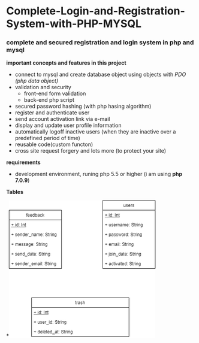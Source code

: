 # Complete-Login-and-Registration-System-with-PHP-MYSQL
### complete and secured registration and login system in php and mysql


**important concepts and features in this project**
* connect to mysql and create database object using objects with _PDO (php data object)_
* validation and security
  * front-end form validation
  * back-end php script
* secured password hashing (with php hasing algorithm)
* register and authenticate user
* send account activation link via e-mail
* display and update user profile information
* automatically logoff inactive users (when they are inactive over a predefined period of time)
* reusable code(custom functon)
* cross site request forgery and lots more (to protect your site)


**requirements** 
* development environment, runing php 5.5 or higher (i am using __php 7.0.9__)

**Tables**

*![Tables](project_files/tables.png)
